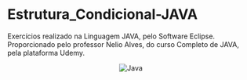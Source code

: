 # Estrutura_Condicional-JAVA
Exercícios realizado na Linguagem JAVA, pelo Software Eclipse. Proporcionado pelo professor Nelio Alves, do curso Completo de JAVA, pela plataforma Udemy.

<p align="center">
  <img src="[https://github.com/user-attachments/assets/f9e5793b-09ac-41e4-83dd-0b4a132d0b22](https://github.com/user-attachments/assets/c626203f-8899-4645-8e8f-9069b0785007)" alt="Java" />
</p>
